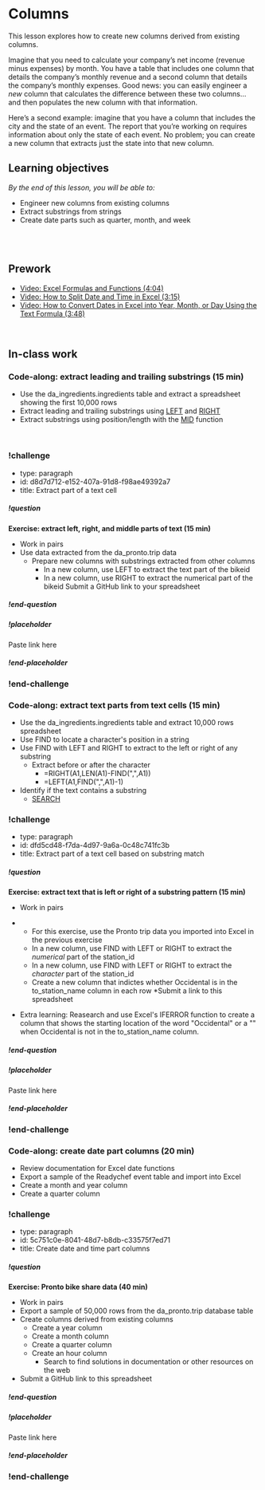 # Columns

This lesson explores how to create new columns derived from existing columns. 

Imagine that you need to calculate your company’s net income (revenue minus expenses) by month. You have a table that includes one column that details the company’s monthly revenue and a second column that details the company’s monthly expenses. Good news: you can easily engineer a *new* column that calculates the difference between these two columns… and then populates the new column with that information.  

Here’s a second example: imagine that you have a column that includes the city and the state of an event. The report that you’re working on requires information about only the state of each event. No problem; you can create a new column that extracts just the state into that new column. 

## Learning objectives
*By the end of this lesson, you will be able to:*
* Engineer new columns from existing columns
* Extract substrings from strings
* Create date parts such as quarter, month, and week
<br>
<br>

## Prework
* [Video: Excel Formulas and Functions (4:04)](https://www.youtube.com/watch?v=moF8Zy9Fe7E)
* [Video: How to Split Date and Time in Excel (3:15)](https://www.youtube.com/watch?v=-V2W8l8b4bA)
* [Video: How to Convert Dates in Excel into Year, Month, or Day Using the Text Formula (3:48)](https://www.youtube.com/watch?v=yPkFF3eYVkQ)
<br>

## In-class work                     

### Code-along: extract leading and trailing substrings (15 min)
* Use the da_ingredients.ingredients table and extract a spreadsheet showing the first 10,000 rows
* Extract leading and trailing substrings using [LEFT](https://support.office.com/en-us/article/left-leftb-functions-9203d2d2-7960-479b-84c6-1ea52b99640c) and [RIGHT](https://support.office.com/en-us/article/right-rightb-functions-240267ee-9afa-4639-a02b-f19e1786cf2f)
* Extract substrings using position/length with the [MID](https://support.office.com/en-us/article/mid-midb-functions-d5f9e25c-d7d6-472e-b568-4ecb12433028) function
<br>

### !challenge

* type: paragraph
* id: d8d7d712-e152-407a-91d8-f98ae49392a7
* title: Extract part of a text cell

##### !question

**Exercise: extract left, right, and middle parts of text (15 min)**
* Work in pairs
* Use data extracted from the da_pronto.trip data
  * Prepare new columns with substrings extracted from other columns
    * In a new column, use LEFT to extract the text part of the bikeid
    * In a new column, use RIGHT to extract the numerical part of the bikeid
Submit a GitHub link to your spreadsheet

##### !end-question

##### !placeholder

Paste link here

##### !end-placeholder

### !end-challenge


### Code-along: extract text parts from text cells (15 min)
* Use the da_ingredients.ingredients table and extract 10,000 rows spreadsheet
* Use FIND to locate a character's position in a string
* Use FIND with LEFT and RIGHT to extract to the left or right of any substring
  * Extract before or after the character
    * =RIGHT(A1,LEN(A1)-FIND(",",A1)) 
    * =LEFT(A1,FIND(",",A1)-1)
* Identify if the text contains a substring
  * [SEARCH](https://support.office.com/en-us/article/search-searchb-functions-9ab04538-0e55-4719-a72e-b6f54513b495)

### !challenge

* type: paragraph
* id: dfd5cd48-f7da-4d97-9a6a-0c48c741fc3b
* title: Extract part of a text cell based on substring match

##### !question
**Exercise: extract text that is left or right of a substring pattern (15 min)**
* Work in pairs
* * For this exercise, use the Pronto trip data you imported into Excel in the previous exercise
  * In a new column, use FIND with LEFT or RIGHT to extract the *numerical* part of the station_id
  * In a new column, use FIND with LEFT or RIGHT to extract the *character* part of the station_id
  * Create a new column that indictes whether Occidental is in the to_station_name column in each row
*Submit a link to this spreadsheet

* Extra learning:  Reasearch and use Excel's IFERROR function to create a column that shows the starting location of the word "Occidental" or a "" when Occidental is not in the to_station_name column.

##### !end-question

##### !placeholder
Paste link here

##### !end-placeholder

### !end-challenge

### Code-along: create date part columns (20 min)
* Review documentation for Excel date functions
* Export a sample of the Readychef event table and import into Excel
* Create a month and year column
* Create a quarter column

### !challenge

* type: paragraph
* id: 5c751c0e-8041-48d7-b8db-c33575f7ed71
* title: Create date and time part columns

##### !question
    
**Exercise: Pronto bike share data (40 min)**
* Work in pairs
* Export a sample of 50,000 rows from the da_pronto.trip database table 
* Create columns derived from existing columns 
  * Create a year column
  * Create a month column
  * Create a quarter column
  * Create an hour column
    * Search to find solutions in documentation or other resources on the web
* Submit a GitHub link to this spreadsheet

##### !end-question

##### !placeholder
Paste link here

##### !end-placeholder

### !end-challenge
